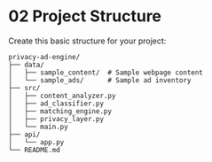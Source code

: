 # 02 Project Structure
Create this basic structure for your project:

```
privacy-ad-engine/
├── data/
│   ├── sample_content/  # Sample webpage content
│   └── sample_ads/      # Sample ad inventory
├── src/
│   ├── content_analyzer.py
│   ├── ad_classifier.py
│   ├── matching_engine.py
│   ├── privacy_layer.py
│   └── main.py
├── api/
│   └── app.py
└── README.md
```
